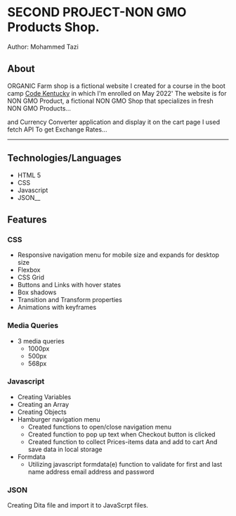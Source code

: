 # SECOND PROJECT-NON GMO Products Shop.
Author: Mohammed Tazi
## About
ORGANIC Farm shop is a  fictional website I created for a course in the boot camp <a href="http://codekentucky.org/" target="_blank">Code Kentucky</a> in which I'm enrolled on May 2022' The website is for NON GMO Product, a fictional NON GMO Shop   that specializes in fresh NON GMO Products... 

and Currency Converter application and display it on the cart page I used fetch API To get Exchange Rates... 
___
## Technologies/Languages
* HTML 5
* CSS 
* Javascript
* JSON__

## Features
### CSS
* Responsive navigation menu for mobile size and expands for desktop size
* Flexbox
* CSS Grid
* Buttons and Links with hover states
* Box shadows
* Transition and Transform properties
* Animations with keyframes

### Media Queries
* 3 media queries
    * 1000px
    * 500px
    * 568px
### Javascript

* Creating Variables
* Creating an Array
* Creating Objects
* Hamburger navigation menu
  * Created functions to open/close navigation menu
  * Created function to pop up text when Checkout button is clicked
  * Created function to collect Prices-items data and add to cart
  And save data in local storage 
* Formdata
  * Utilizing javascript formdata(e) function to validate for first and last name address email address and password
### JSON
Creating Dita file and import it to JavaScrpt files.